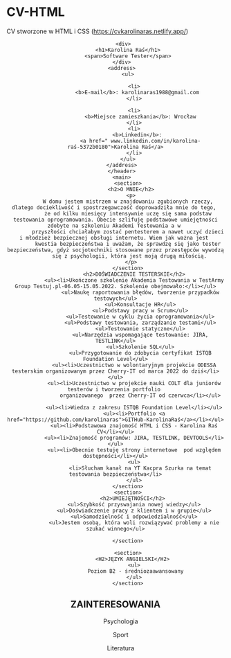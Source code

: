 # CV-HTML
CV stworzone w HTML i CSS
(https://cvkarolinaras.netlify.app/)

<!DOCTYPE html>
<html>
    <head><Title>Karolina Raś CV</Title>
   <link rel="stylesheet" href="style.css">
    </head>
    <body>
        <div class="container"/>
        <header>
     
         <div>
            <h1>Karolina Raś</h1>
            <span>Software Tester</span>
        </div>
        <address>
            <ul>
                
                <li>
                  <b>E-mail</b>: karolinaras1988@gmail.com
                </li>
               
                <li>
                    <b>Miejsce zamieszkania</b>: Wrocław
                </li>
                <li>
                   <b>Linkedin</b>: 
                    <a href=" www.linkedin.com/in/karolina-raś-5372b0180">Karolina Raś</a>
                </li>
            </ul>
        </address>
        </header>
        <main>
            <section>
              <h2>O MNIE</h2>
              <p>
            W domu jestem mistrzem w znajdowaniu zgubionych rzeczy, dlatego dociekliwość i spostrzegawczość doprowadziła mnie do tego, 
            że od kilku miesięcy intensywnie uczę się sama podstaw testowania oprogramowania. Obecie szlifuję podstawowe umiejętności zdobyte na szkoleniu Akademi Testowania a w 
            przyszłości chciałabym zostać pentesterem a nawet uczyć dzieci i młodzież bezpiecznej obsługi internetu. Wiem jak ważna jest 
            kwestia bezpieczeństwa i uważam, że sprawdzę się jako tester bezpieczeństwa, gdyż socjotechniki stosowane przez przestępców wywodzą
             się z psychologii, która jest moją drugą miłością.
              </p>
            </section>
                <h2>DOŚWIADCZENIE TESTERSKIE</h2>
                <ul><li>Ukończone szkolenie Akademia Testowania w TestArmy Group Testuj.pl-06.05-15.05.2022. Szkolenie obejmowało:</li></ul>
                    <ul>Naukę raportowania błędów, tworzenie przypadków testowych</ul>
                    <ul>Konsultacje HR</ul>
                    <ul>Podstawy pracy w Scrum</ul>
                    <ul>Testowanie w cyklu życia oprogramowania</ul>
                    <ul>Podstawy testowania, zarządzanie testami</ul>
                    <ul>Testowanie statyczne</ul>
                    <ul>Narzędzia wspomagające testowanie: JIRA, TESTLINK</ul>
                    <ul>Szkolenie SQL</ul>
                    <ul>Przygotowanie do zdobycia certyfikat ISTQB Foundation Level</ul>
                <ul><li>Uczestnictwo w wolontaryjnym projekcie ODESSA testerskim organizowanym przez Cherry-IT od marca 2022 do dziś</li></ul>
                <ul><li>Uczestnictwo w projekcie nauki COLT dla juniorów testerów i tworzenia portfolio 
                    organizowanego  przez Cherry-IT od czerwca</li></ul>
                
                <ul><li>Wiedza z zakresu ISTQB Foundation Level</li></ul>
                <ul><li>Portfolio <a href="https://github.com/karolinaras">GITHub-KarolinaRaś</a></li></ul>
                <ul><li>Podstawowa znajomość HTML i CSS - Karolina Raś CV</li></ul>
                <ul><li>Znajomość programów: JIRA, TESTLINK, DEVTOOLS</li></ul>
                <ul><li>Obecnie testuję strony internetowe  pod względem dostępności</li></ul>
                <ul>
                    <li>Słucham kanał na YT Kacpra Szurka na temat testowania bezpieczeństwa</li>
                </ul>
            </section>
            <section>
               <h2>UMIEJĘTNOŚCI</h2>
                <ul>Szybkość przyswajania nowej wiedzy</ul>
                <ul>Doświadczenie pracy z klientem i w grupie</ul>
                <ul>Samodzielność i odpowiedzialność</ul>
                <ul>Jestem osobą, która woli rozwiązywać problemy a nie szukać winnego</ul>
                
            </section>
        
            <section>
               <H2>JĘZYK ANGIELSKI</H2>
                <ul>
                 Poziom B2 - średniozaawansowany
                </ul>
            </section>
<section>
<h2>ZAINTERESOWANIA</h2>
<ul>Psychologia</ul>
<ul>Sport</ul>
<ul>Literatura</ul>

</section>
</main>
</div>
</body>

</html>
